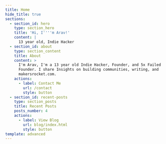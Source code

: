 ```yaml
---
title: Home
hide_title: true
sections:
  - section_id: hero
    type: section_hero
    title: 'Hi, I''''m Arav!'
    content: |
      13 year old, Indie Hacker
  - section_id: about
    type: section_content
    title: About
    content: >
      I'm Arav, I'm a 13 year old Indie Hacker, Founder, and 5x Failed Product
      Founder. I share Insights on building communities, writing, and
      makersrocket.com. 
    actions:
      - label: Contact Me
        url: /contact
        style: button
  - section_id: recent-posts
    type: section_posts
    title: Recent Posts
    posts_number: 4
    actions:
      - label: View Blog
        url: blog/index.html
        style: button
template: advanced
---
```

